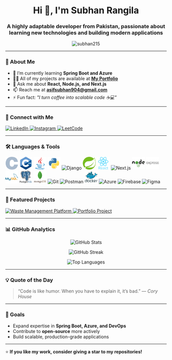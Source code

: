<h1 align="center">Hi 👋, I'm Subhan Rangila</h1>
<h3 align="center">A highly adaptable developer from Pakistan, passionate about learning new technologies and building modern applications</h3>

<p align="center">
  <img src="https://komarev.com/ghpvc/?username=subhan215&label=Profile%20views&color=0e75b6&style=flat" alt="subhan215" />
</p>

---

### 🧠 About Me

- 🌱 I’m currently learning **Spring Boot and Azure**  
- 👨‍💻 All of my projects are available at [**My Portfolio**](https://subhan-rangila-portfolio.web.app/)  
- 💬 Ask me about **React, Node.js, and Next.js**  
- 📫 Reach me at **asifsubhan904@gmail.com**  
- ⚡ Fun fact: *"I turn coffee into scalable code ☕💻"*  

---

### 🤝 Connect with Me

<p align="left">
  <a href="https://linkedin.com/in/subhan215" target="_blank">
    <img src="https://img.shields.io/badge/LinkedIn-0077B5?style=for-the-badge&logo=linkedin&logoColor=white" alt="LinkedIn"/>
  </a>
  <a href="https://instagram.com/subhanrangila" target="_blank">
    <img src="https://img.shields.io/badge/Instagram-E4405F?style=for-the-badge&logo=instagram&logoColor=white" alt="Instagram"/>
  </a>
  <a href="https://www.leetcode.com/subhanrangila" target="_blank">
    <img src="https://img.shields.io/badge/LeetCode-FFA116?style=for-the-badge&logo=leetcode&logoColor=white" alt="LeetCode"/>
  </a>
</p>

---

### 🛠️ Languages & Tools

<p align="left">
  <!-- Programming Languages -->
  <img src="https://raw.githubusercontent.com/devicons/devicon/master/icons/c/c-original.svg" alt="C" width="40" height="40"/>
  <img src="https://raw.githubusercontent.com/devicons/devicon/master/icons/cplusplus/cplusplus-original.svg" alt="C++" width="40" height="40"/>
  <img src="https://raw.githubusercontent.com/devicons/devicon/master/icons/java/java-original.svg" alt="Java" width="40" height="40"/>
  <img src="https://raw.githubusercontent.com/devicons/devicon/master/icons/python/python-original.svg" alt="Python" width="40" height="40"/>

  <!-- Frameworks -->
  <img src="https://cdn.worldvectorlogo.com/logos/django.svg" alt="Django" width="40" height="40"/>
  <img src="https://raw.githubusercontent.com/devicons/devicon/master/icons/spring/spring-original.svg" alt="Spring Boot" width="40" height="40"/>
  <img src="https://raw.githubusercontent.com/devicons/devicon/master/icons/react/react-original-wordmark.svg" alt="React" width="40" height="40"/>
  <img src="https://cdn.worldvectorlogo.com/logos/nextjs-2.svg" alt="Next.js" width="40" height="40"/>
  <img src="https://raw.githubusercontent.com/devicons/devicon/master/icons/nodejs/nodejs-original-wordmark.svg" alt="Node.js" width="40" height="40"/>
  <img src="https://raw.githubusercontent.com/devicons/devicon/master/icons/express/express-original-wordmark.svg" alt="Express.js" width="40" height="40"/>

  <!-- Databases -->
  <img src="https://raw.githubusercontent.com/devicons/devicon/master/icons/mysql/mysql-original-wordmark.svg" alt="MySQL" width="40" height="40"/>
  <img src="https://raw.githubusercontent.com/devicons/devicon/master/icons/postgresql/postgresql-original-wordmark.svg" alt="PostgreSQL" width="40" height="40"/>
  <img src="https://raw.githubusercontent.com/devicons/devicon/master/icons/mongodb/mongodb-original-wordmark.svg" alt="MongoDB" width="40" height="40"/>

  <!-- Tools & Platforms -->
  <img src="https://www.vectorlogo.zone/logos/git-scm/git-scm-icon.svg" alt="Git" width="40" height="40"/>
  <img src="https://www.vectorlogo.zone/logos/getpostman/getpostman-icon.svg" alt="Postman" width="40" height="40"/>
  <img src="https://raw.githubusercontent.com/devicons/devicon/master/icons/docker/docker-original-wordmark.svg" alt="Docker" width="40" height="40"/>
  <img src="https://www.vectorlogo.zone/logos/microsoft_azure/microsoft_azure-icon.svg" alt="Azure" width="40" height="40"/>
  <img src="https://firebase.google.com/downloads/brand-guidelines/PNG/logo-vertical.png" alt="Firebase" width="40" height="40"/>
  <img src="https://www.vectorlogo.zone/logos/figma/figma-icon.svg" alt="Figma" width="40" height="40"/>
</p>

---

### 🚀 Featured Projects

<p align="left">
  <a href="https://github.com/subhan215/Enviro-Waste-and-Recycling-Solution">
    <img src="https://img.shields.io/badge/Waste%20Management%20Platform-Next.js%20%7C%20Node.js%20%7C%20PostgreSQL-blue?style=for-the-badge" alt="Waste Management Platform"/>
  </a>
  <a href="https://github.com/subhan215/musk-store">
    <img src="https://img.shields.io/badge/Portfolio-React%20%7C%20Firebase-green?style=for-the-badge" alt="Portfolio Project"/>
  </a>
 
</p>

---

### 📊 GitHub Analytics

<p align="center">
  <img src="https://github-readme-stats.vercel.app/api?username=subhan215&show_icons=true&theme=radical" alt="GitHub Stats" />
</p>

<p align="center">
  <img src="https://github-readme-streak-stats.herokuapp.com/?user=subhan215&theme=radical" alt="GitHub Streak" />
</p>

<p align="center">
  <img src="https://github-readme-stats.vercel.app/api/top-langs/?username=subhan215&layout=compact&theme=radical" alt="Top Languages" />
</p>

---

### 💡 Quote of the Day

> “Code is like humor. When you have to explain it, it’s bad.” — *Cory House*

---

### 🎯 Goals

- Expand expertise in **Spring Boot, Azure, and DevOps**  
- Contribute to **open-source** more actively  
- Build scalable, production-grade applications  

---

⭐ **If you like my work, consider giving a star to my repositories!**
